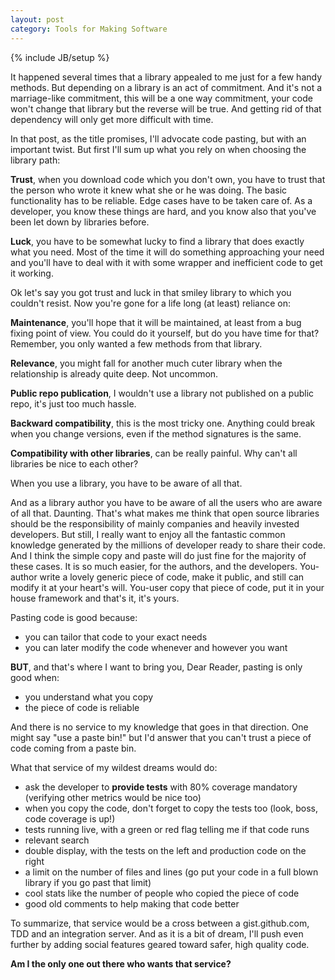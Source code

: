 ```yaml
---
layout: post
category: Tools for Making Software
---
```

{% include JB/setup %}

It happened several times that a library appealed to me just for a few handy methods. But depending on a library is an act of commitment. And it's not a marriage-like commitment, this will be a one way commitment, your code won't change that library but the reverse will be true. And getting rid of that dependency will only get more difficult with time.

In that post, as the title promises, I'll advocate code pasting, but with an important twist. But first I'll sum up what you rely on when choosing the library path:

**Trust**, when you download code which you don't own, you have to trust that the person who wrote it knew what she or he was doing. The basic functionality has to be reliable. Edge cases have to be taken care of. As a developer, you know these things are hard, and you know also that you've been let down by libraries before.

**Luck**, you have to be somewhat lucky to find a library that does exactly what you need. Most of the time it will do something approaching your need and you'll have to deal with it with some wrapper and inefficient code to get it working.

Ok let's say you got trust and luck in that smiley library to which you couldn't resist. Now you're gone for a life long (at least) reliance on:

**Maintenance**, you'll hope that it will be maintained, at least from a bug fixing point of view. You could do it yourself, but do you have time for that? Remember, you only wanted a few methods from that library.

**Relevance**, you might fall for another much cuter library when the relationship is already quite deep. Not uncommon.

**Public repo publication**, I wouldn't use a library not published on a public repo, it's just too much hassle.

**Backward compatibility**, this is the most tricky one. Anything could break when you change versions, even if the method signatures is the same.

**Compatibility with other libraries**, can be really painful. Why can't all libraries be nice to each other?

When you use a library, you have to be aware of all that.

And as a library author you have to be aware of all the users who are aware of all that. Daunting. That's what makes me think that open source libraries should be the responsibility of mainly companies and heavily invested developers. But still, I really want to enjoy all the fantastic common knowledge generated by the millions of developer ready to share their code. And I think the simple copy and paste will do just fine for the majority of these cases. It is so much easier, for the authors, and the developers. You-author write a lovely generic piece of code, make it public, and still can modify it at your heart's will. You-user copy that piece of code, put it in your house framework and that's it, it's yours.

Pasting code is good because:
- you can tailor that code to your exact needs
- you can later modify the code whenever and however you want

**BUT**, and that's where I want to bring you, Dear Reader, pasting is only good when:
- you understand what you copy
- the piece of code is reliable

And there is no service to my knowledge that goes in that direction.
One might say "use a paste bin!" but I'd answer that you can't trust a piece of code coming from a paste bin.

What that service of my wildest dreams would do:
- ask the developer to **provide tests** with 80% coverage mandatory (verifying other metrics would be nice too)
- when you copy the code, don't forget to copy the tests too (look, boss, code coverage is up!)
- tests running live, with a green or red flag telling me if that code runs
- relevant search
- double display, with the tests on the left and production code on the right
- a limit on the number of files and lines (go put your code in a full blown library if you go past that limit)
- cool stats like the number of people who copied the piece of code
- good old comments to help making that code better

To summarize, that service would be a cross between a gist.github.com, TDD and an integration server. And as it is a bit of dream, I'll push even further by adding social features geared toward safer, high quality code.

**Am I the only one out there who wants that service?**
